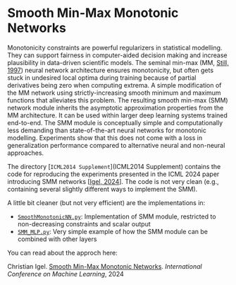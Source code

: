 # Smooth Min-Max Monotonic Networks

Monotonicity constraints are powerful regularizers in statistical modelling. They can support fairness in computer-aided decision making and increase plausibility in data-driven scientific models. The seminal min-max (MM, [Still, 1997](https://papers.nips.cc/paper_files/paper/1997/hash/83adc9225e4deb67d7ce42d58fe5157c-Abstract.html)) neural network architecture ensures monotonicity, but often gets stuck in undesired local optima during training because of partial derivatives being zero when computing extrema. A simple modification of the MM network using strictly-increasing smooth minimum and maximum functions that alleviates this problem. The resulting smooth min-max (SMM) network module inherits the asymptotic approximation properties from the MM architecture. It can be used within larger deep learning systems trained end-to-end. The SMM module is conceptually simple and computationally less demanding than state-of-the-art neural networks for monotonic modelling. Experiments show that this does not come with a loss in generalization performance compared to alternative neural and non-neural approaches.

The directory [`ICML2014 Supplement`](ICML2014 Supplement) contains the code for reproducing the experiments presented in the ICML 2024 paper introducing SMM networks [[Igel, 2024](https://icml.cc/virtual/2024/poster/33186)].
The code is not very clean (e.g., containing several slightly different ways to implement the SMM).

A little bit cleaner (but not very efficient) are the implementations in:

 - [`SmoothMonotonicNN.py`](SmoothMonotonicNN.py): Implementation of SMM module, restricted to non-decreasing constraints and scalar output                                              
 - [`SMM_MLP.py`](SMM_MLP.py): Very simple example of how the SMM module can be combined with other layers

You can read about the approch here:

Christian Igel. [Smooth Min-Max Monotonic Networks](https://icml.cc/virtual/2024/poster/33186). *International Conference on Machine Learning*, 2024
